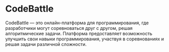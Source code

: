 # CodeBattle
CodeBattle — это онлайн-платформа для программирования, где разработчики могут соревноваться друг с другом, решая алгоритмические задачи. Платформа предоставляет возможность улучшить свои навыки программирования, участвуя в соревнованиях и решая задачи различной сложности.
